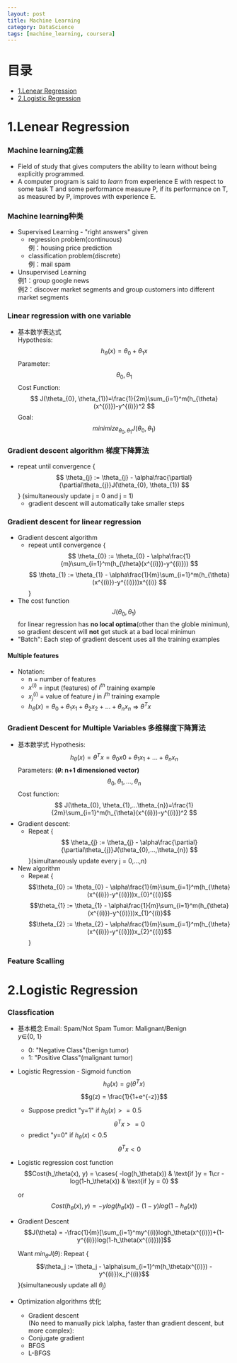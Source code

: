 ```yaml
---
layout: post
title: Machine Learning
category: DataScience
tags: [machine_learning, coursera]
---
```


# 目录
- [1.Lenear Regression](#1)
- [2.Logistic Regression](#2)

<!-- more -->

<a name="1"></a>
# 1.Lenear Regression
### Machine learning定義
* Field of study that gives computers the ability to learn without being explicitly programmed.
* A computer program is said to _learn_ from experience E with respect to some task T and some performance measure P, if its performance on T, as measured by P, improves with experience E.

### Machine learning种类
* Supervised Learning - "right answers" given  
	+ regression problem(continuous)  
		例：housing price prediction
	+ classification problem(discrete)  
		例：mail spam
* Unsupervised Learning  
		例1：group google news  
		例2：discover market segments and group customers into different market segments

### Linear regression with one variable
* 基本数学表达式  
	Hypothesis:  
		$$
		h_{\theta}(x) = \theta_{0} + \theta_{1}x 
		$$
	Parameter:
		$$
		\theta_{0}, \theta_{1}
		$$
	Cost Function:
		$$
		J(\theta_{0}, \theta_{1})=\frac{1}{2m}\sum_{i=1}^m(h_{\theta}(x^{(i)})-y^{(i)})^2
		$$
	Goal:
		$$
		minimize_{\theta_{0},\theta_{1}} J(\theta_{0},\theta_{1})
		$$

### Gradient descent algorithm 梯度下降算法
* repeat until convergence {
		$$
		\theta_{j} := \theta_{j} - \alpha\frac{\partial}{\partial\theta_{j}}J(\theta_{0}, \theta_{1})
		$$
} (simultaneously update j = 0 and j = 1)  
	- gradient descent will automatically take smaller steps

### Gradient descent for linear regression
* Gradient descent algorithm
	- repeat until convergence {
		$$
		\theta_{0} := \theta_{0} - \alpha\frac{1}{m}\sum_{i=1}^m(h_{\theta}(x^{(i)})-y^{(i)}))
		$$
		$$
		\theta_{1} := \theta_{1} - \alpha\frac{1}{m}\sum_{i=1}^m(h_{\theta}(x^{(i)})-y^{(i)}))x^{(i)}
		$$
}
* The cost function $$J(\theta_{0}, \theta_{1})$$ for linear regression has __no local optima__(other than the globle minimun), so gradient descent will __not__ get stuck at a bad local minimun
* "Batch": Each step of gradient descent uses all the training examples

#### Multiple features
* Notation:
	+ n = number of features
	+ $x^{(i)}$ = input (features) of $i^{th}$ training example
	+ $x_{j}^{(i)}$ = value of feature $j$ in $i^{th}$ training example 
	+ $h_{\theta}(x) = \theta_{0} + \theta_{1}x_{1} + \theta_{2}x_{2} + ... + \theta_{n}x_{n}$ => $\theta^Tx$

### Gradient Descent for Multiple Variables 多维梯度下降算法
* 基本数学式
	Hypothesis:
	$$
	h_{\theta}(x) = \theta^Tx = \theta_{0}x_{}0 + \theta_{1}x_{1} + ... + \theta_{n}x_{n} 
	$$
	Parameters: __($\theta$: n+1 dimensioned vector)__
	$$
	\theta_{0},\theta_{1},...,\theta_{n} 
	$$
	Cost function:
	$$
	J(\theta_{0}, \theta_{1},...\theta_{n})=\frac{1}{2m}\sum_{i=1}^m(h_{\theta}(x^{(i)})-y^{(i)})^2
	$$
* Gradient descent:
	- Repeat {
	$$
		\theta_{j} := \theta_{j} - \alpha\frac{\partial}{\partial\theta_{j}}J(\theta_{0},...,\theta_{n})
	$$	}(simultaneously update every j = 0,...,n)
* New algorithm
	- Repeat {
	$$\theta_{0} := \theta_{0} - \alpha\frac{1}{m}\sum_{i=1}^m(h_{\theta}(x^{(i)})-y^{(i)}))x_{0}^{(i)}$$
	$$\theta_{1} := \theta_{1} - \alpha\frac{1}{m}\sum_{i=1}^m(h_{\theta}(x^{(i)})-y^{(i)}))x_{1}^{(i)}$$
	$$\theta_{2} := \theta_{2} - \alpha\frac{1}{m}\sum_{i=1}^m(h_{\theta}(x^{(i)})-y^{(i)}))x_{2}^{(i)}$$
	}  

### Feature Scalling


<a name="2"></a>
# 2.Logistic Regression
### Classfication
* 基本概念
	Email: Spam/Not Spam
	Tumor: Malignant/Benign  
	$y\in${0, 1}  
	- 0: "Negative Class"(benign tumor)
	- 1: "Positive Class"(malignant tumor)
* Logistic Regression - Sigmoid function
	$$h_{\theta}(x) = g(\theta^Tx)$$
	$$g(z) = \frac{1}{1+e^{-z}}$$
	- Suppose predict "y=1" if $h_\theta(x) >= 0.5$
	$$\theta^Tx >= 0$$
	- predict "y=0" if $h_\theta(x) < 0.5$
	$$\theta^Tx < 0$$
* Logistic regression cost function  
	$$Cost(h_\theta(x), y) = \cases{
							  -log(h_\theta(x)) & \text{if }y = 1\cr
							  -log(1-h_\theta(x)) & \text{if }y = 0} $$

	or  
	$$Cost(h_\theta(x), y) = -ylog(h_\theta(x)) - (1-y)log(1-h_\theta(x))$$
* Gradient Descent
	$$J(\theta) = -\frac{1}{m}[\sum_{i=1}^my^{(i)}logh_\theta(x^{(i)})+(1-y^{(i)})log(1-h_\theta(x^{(i)}))]$$
	
	Want $min_{\theta}J(\theta)$:
	Repeat {
	$$\theta_j := \theta_j - \alpha\sum_{i=1}^m(h_\theta(x^{(i)}) - y^{(i)})x_j^{(i)}$$
	}(simultaneously update all $\theta_j$)
* Optimization algorithms 优化
	- Gradient descent  
	(No need to manually pick \alpha, faster than gradient descent, but more complex):
	- Conjugate gradient
	- BFGS
	- L-BFGS